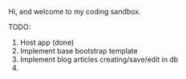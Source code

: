 
Hi, and welcome to my coding sandbox. 

TODO:
1. Host app (done) 
2. Implement base bootstrap template
3. Implement blog articles creating/save/edit in db
4. 
